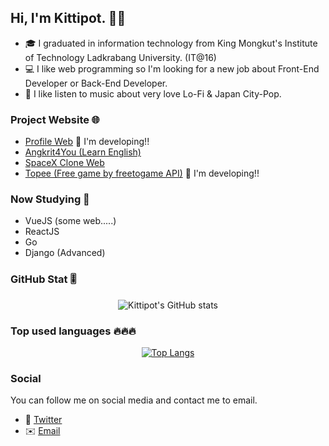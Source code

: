 ## Hi, I'm Kittipot. 👏👏
 - 🎓 I graduated in information technology from King Mongkut's Institute
   of Technology Ladkrabang University. (IT@16)
 - 💻 I like web programming so I'm looking for a new job about Front-End Developer or Back-End Developer.
 - 🎵 I like listen to music about very love Lo-Fi & Japan City-Pop.

### Project Website 🌐
 - [Profile Web](https://kittipot.vercel.app/) 🚧 I'm developing!!
 - [Angkrit4You (Learn English)](https://angkrit4you.vercel.app/)
 - [SpaceX Clone Web](https://spacexrocketapp.vercel.app/SpaceXRocketApp)
 - [Topee (Free game by freetogame API)](https://vue-gamestore.vercel.app/) 🚧 I'm developing!!
### Now Studying 📖
 - VueJS (some web.....)
 - ReactJS
 - Go
 - Django (Advanced)

### GitHub Stat 🎚️
<center>

![Kittipot's GitHub stats](https://github-readme-stats.vercel.app/api?username=Kittipot321&show_icons=true&theme=merko)

</center>

### Top used languages 🔥🔥🔥
<center>

[![Top Langs](https://github-readme-stats.vercel.app/api/top-langs/?username=Kittipot321&layout=compact)](https://github.com/anuraghazra/github-readme-stats)

</center>

### Social
You can follow me on social media and contact me to email.
 - 💬 [Twitter](https://twitter.com/chocoktp)
 - ✉️ [Email](mailto:Kittipot321@gmail.com)

